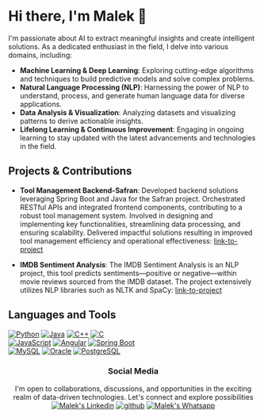 # Hi there, I'm Malek 👋

I'm passionate about AI to extract meaningful insights and create intelligent solutions. As a dedicated enthusiast in the field, I delve into various domains, including:

- **Machine Learning & Deep Learning**: Exploring cutting-edge algorithms and techniques to build predictive models and solve complex problems.
- **Natural Language Processing (NLP)**: Harnessing the power of NLP to understand, process, and generate human language data for diverse applications.
- **Data Analysis & Visualization**: Analyzing datasets and visualizing patterns to derive actionable insights.
- **Lifelong Learning & Continuous Improvement**: Engaging in ongoing learning to stay updated with the latest advancements and technologies in the field.

## Projects & Contributions

- **Tool Management Backend-Safran**: Developed backend solutions leveraging Spring Boot and Java <version> for the Safran project. Orchestrated RESTful APIs and integrated frontend components, contributing to a robust tool management system. Involved in designing and implementing key functionalities, streamlining data processing, and ensuring scalability. Delivered impactful solutions resulting in improved tool management efficiency and operational effectiveness: [link-to-project](https://github.com/malekex6/Safran_Project.git)

- **IMDB Sentiment Analysis**: The IMDB Sentiment Analysis is an NLP project, this tool predicts sentiments—positive or negative—within movie reviews sourced from the IMDB dataset. The project extensively utilizes NLP libraries such as NLTK and SpaCy: [link-to-project](https://github.com/malekex6/IMDB_Sentiment_Analysis)

## Languages and Tools
<a href="https://www.python.org" target="_blank" rel="nofollow"><img alt="Python" src="https://img.shields.io/badge/Python-212121?style=for-the-badge&logo=python&logoColor=yellow" /></a>
<a href="https://www.java.com" target="_blank" rel="nofollow"><img alt="Java" src="https://img.shields.io/badge/Java-007396?style=for-the-badge&logo=java&logoColor=white" /></a>
<a href="https://en.cppreference.com/" target="_blank" rel="nofollow"><img alt="C++" src="https://img.shields.io/badge/C++-00599C?style=for-the-badge&logo=c%2B%2B&logoColor=white" /></a>
<a href="https://www.learn-c.org/" target="_blank" rel="nofollow"><img alt="C" src="https://img.shields.io/badge/C-00599C?style=for-the-badge&logo=c&logoColor=white" /></a>
<br>
<a href="https://developer.mozilla.org/en-US/docs/Web/JavaScript" target="_blank" rel="nofollow"><img alt="JavaScript" src="https://img.shields.io/badge/TypeScript-1572B6?style=for-the-badge&logo=typescript&logoColor=white" /></a>
<a href="https://www.angular.io" target="_blank" rel="nofollow"><img alt="Angular" src="https://img.shields.io/badge/ANGULAR-E34F26?style=for-the-badge&logo=angular&logoColor=white" /></a>
<a href="https://spring.io/projects/spring-boot" target="_blank" rel="nofollow"><img alt="Spring Boot" src="https://img.shields.io/badge/Spring_Boot-6DB33F?style=for-the-badge&logo=spring-boot&logoColor=white" /></a>
<br>
<a href="https://www.mysql.com/" target="_blank" rel="nofollow"><img alt="MySQL" src="https://img.shields.io/badge/MySQL-4479A1?style=for-the-badge&logo=mysql&logoColor=white" /></a>
<a href="https://www.oracle.com/database/" target="_blank" rel="nofollow"><img alt="Oracle" src="https://img.shields.io/badge/Oracle-F80000?style=for-the-badge&logo=oracle&logoColor=white" /></a>
<a href="https://www.postgresql.org/" target="_blank" rel="nofollow"><img alt="PostgreSQL" src="https://img.shields.io/badge/PostgreSQL-336791?style=for-the-badge&logo=postgresql&logoColor=white" /></a>


<h3 align="center">Social Media</h3>

<p align="center">
   I'm open to collaborations, discussions, and opportunities in the exciting realm of data-driven technologies. Let's connect and explore possibilities <br>
  <a href="https://www.linkedin.com/in/ben-youssef-malek" target="_blank" rel="nofollow"><img alt="Malek's Linkedin" src="https://img.shields.io/badge/Linkedin-0a66c2?style=for-the-badge&logo=linkedin&logoColor=white" /></a>
  <a href="https://github.com/malekex6/malekex6" target="_blank" rel="nofollow"><img alt="github" src="https://img.shields.io/badge/GitHub-100000?style=for-the-badge&logo=github&logoColor=white" /></a>
  <a href="https://wa.me/21654157042" target="_blank" rel="nofollow"><img alt="Malek's Whatsapp" src="https://img.shields.io/badge/Whatsapp-128C7E?style=for-the-badge&logo=whatsapp&logoColor=white" /></a>

